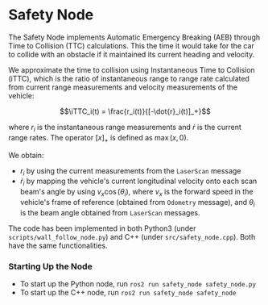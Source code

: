 # Safety Node
The Safety Node implements Automatic Emergency Breaking (AEB) through Time to Collision (TTC) calculations. This the time it would take for the car to collide with an obstacle if it maintained its current heading and velocity.

We approximate the time to collision using Instantaneous Time to Collision (iTTC), which is the ratio of instantaneous range to range rate calculated from current range measurements and velocity measurements of the vehicle:

$$\iTTC_i(t) = \frac{r_i(t)}{[-\dot{r}_i(t)]_+}$$

where $r_i$ is the instantaneous range measurements and $\dot{r}$ is the current range rates. The operator $[x]_+$ is defined as $\max(x, 0)$.

We obtain:
- $r_i$ by using the current measurements from the `LaserScan` message 
- $\dot{r}_i$ by mapping the vehicle's current longitudinal velocity onto each scan beam's angle by using $v_x\cos(\theta_i)$, where $v_x$ is the forward speed in the vehicle's frame of reference (obtained from `Odometry` message), and $\theta_i$ is the beam angle obtained from `LaserScan` messages.

The code has been implemented in both Python3 (under `scripts/wall_follow_node.py`) and C++ (under `src/safety_node.cpp`). Both have the same functionalities.

### Starting Up the Node
- To start up the Python node, run `ros2 run safety_node safety_node.py`
- To start up the C++ node, run `ros2 run safety_node safety_node`
